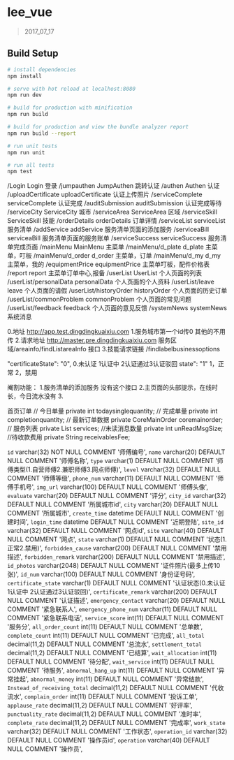 # lee_vue

> 2017_07_17

## Build Setup

``` bash
# install dependencies
npm install

# serve with hot reload at localhost:8080
npm run dev

# build for production with minification
npm run build

# build for production and view the bundle analyzer report
npm run build --report

# run unit tests
npm run unit

# run all tests
npm test
```


  /Login                    Login 登录
 /jumpauthen                JumpAuthen  跳转认证
 /authen                    Authen 认证
 /uploadCertificate         uploadCertificate 认证上传照片
 /serviceComplete           serviceComplete 认证完成
 /auditSubmission           auditSubmission 认证完成等待
  /serviceCity              ServiceCity 城市
  /serviceArea              ServiceArea 区域
  /serviceSkill             ServiceSkill 技能
  /orderDetails             orderDetails 订单详情
  /serviceList              serviceList 服务清单
    /addService               addService 服务清单页面的添加服务
    /serviceaBill             serviceaBill 服务清单页面的服务账单
    /serviceSuccess           serviceSuccess  服务清单完成页面
  /mainMenu                 MainMenu 主菜单
   /mainMenu/d_plate        d_plate 主菜单，叮板
   /mainMenu/d_order        d_order 主菜单，订单
   /mainMenu/d_my           d_my 主菜单，我的
  /equipmentPrice           equipmentPrice  主菜单叮板，配件价格表
  /report                   report 主菜单订单中心,报备
  /userList                 UserList 个人页面的列表
  /userList/personalData     personalData 个人页面的个人资料
  /userList/leave            leave 个人页面的请假
  /userList/historyOrder     historyOrder 个人页面的历史订单
  /userList/commonProblem    commonProblem 个人页面的常见问题
  /userList/feedback         feedback 个人页面的意见反馈
  /systemNews                systemNews 系统消息


  0.地址 http://app.test.dingdingkuaixiu.com
  1.服务城市第一个id传0   其他的不用传
  2.请求地址 http://master.pre.dingdingkuaixiu.com  服务区域/areainfo/findListareaInfo 接口
  3.技能请求链接 /findlabelbusinessoptions



"certificateState": "0",  0.未认证 1认证中 2认证通过3认证驳回
state": "1"  1，正常  2，禁用


阉割功能：
1.服务清单的添加服务 没有这个接口
2.主页面的头部提示，在线时长，今日流水没有
3.


首页订单
// 今日单量
  private int todaysinglequantity;
  // 完成单量
  private int completionquantity;
  // 最新订单数据
  private CoreMainOrder coremainorder;
  // 服务列表
  private List<CoreMainOrderServiceBean> services;
  //未读消息数量
  private int unReadMsgSize;
  //待收款费用
  private String receivablesFee;


 `id` varchar(32) NOT NULL COMMENT '师傅编号',
  `name` varchar(20) DEFAULT NULL COMMENT '师傅名称',
  `type` varchar(1) DEFAULT NULL COMMENT '师傅类型(1.自营师傅2.兼职师傅3.网点师傅)',
  `level` varchar(32) DEFAULT NULL COMMENT '师傅等级',
  `phone_num` varchar(11) DEFAULT NULL COMMENT '师傅手机号',
  `img_url` varchar(100) DEFAULT NULL COMMENT '师傅头像',
  `evaluate` varchar(20) DEFAULT NULL COMMENT '评分',
  `city_id` varchar(32) DEFAULT NULL COMMENT '所属城市id',
  `city` varchar(20) DEFAULT NULL COMMENT '所属城市',
  `create_time` datetime DEFAULT NULL COMMENT '创建时间',
  `login_time` datetime DEFAULT NULL COMMENT '近期登陆',
  `site_id` varchar(32) DEFAULT NULL COMMENT '网点id',
  `site` varchar(40) DEFAULT NULL COMMENT '网点',
  `state` varchar(1) DEFAULT NULL COMMENT '状态(1.正常2.禁用)',
  `forbidden_cause` varchar(200) DEFAULT NULL COMMENT '禁用描述',
  `forbidden_remark` varchar(200) DEFAULT NULL COMMENT '禁用描述',
  `id_photos` varchar(2048) DEFAULT NULL COMMENT '证件照片(最多上传10张)',
  `id_num` varchar(100) DEFAULT NULL COMMENT '身份证号码',
  `certificate_state` varchar(1) DEFAULT NULL COMMENT '认证状态(0.未认证 1认证中 2认证通过3认证驳回)',
  `certificate_remark` varchar(200) DEFAULT NULL COMMENT '认证描述',
  `emergency_contact` varchar(20) DEFAULT NULL COMMENT '紧急联系人',
  `emergency_phone_num` varchar(11) DEFAULT NULL COMMENT '紧急联系电话',
  `service_score` int(11) DEFAULT NULL COMMENT '服务分',
  `all_order_count` int(11) DEFAULT NULL COMMENT '总单数',
  `complete_count` int(11) DEFAULT NULL COMMENT '已完成',
  `all_total` decimal(11,2) DEFAULT NULL COMMENT '总流水',
  `settlement_total` decimal(11,2) DEFAULT NULL COMMENT '已结算',
  `wait_allocation` int(11) DEFAULT NULL COMMENT '待分配',
  `wait_service` int(11) DEFAULT NULL COMMENT '待服务',
  `abnormal_hang_up` int(11) DEFAULT NULL COMMENT '异常挂起',
  `abnormal_money` int(11) DEFAULT NULL COMMENT '异常结款',
  `Instead_of_receiving_total` decimal(11,2) DEFAULT NULL COMMENT '代收流水',
  `complain_order` int(11) DEFAULT NULL COMMENT '投诉工单',
  `applause_rate` decimal(11,2) DEFAULT NULL COMMENT '好评率',
  `punctuality_rate` decimal(11,2) DEFAULT NULL COMMENT '准时率',
  `complete_rate` decimal(11,2) DEFAULT NULL COMMENT '完成率',
  `work_state` varchar(32) DEFAULT NULL COMMENT '工作状态',
  `operation_id` varchar(32) DEFAULT NULL COMMENT '操作员id',
  `operation` varchar(40) DEFAULT NULL COMMENT '操作员',







